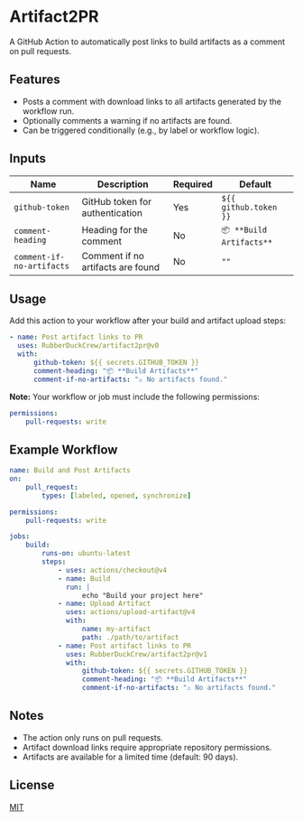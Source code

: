 # Artifact2PR

A GitHub Action to automatically post links to build artifacts as a comment on pull requests.

## Features

-   Posts a comment with download links to all artifacts generated by the workflow run.
-   Optionally comments a warning if no artifacts are found.
-   Can be triggered conditionally (e.g., by label or workflow logic).

## Inputs

| Name                      | Description                       | Required | Default                  |
| ------------------------- | --------------------------------- | -------- | ------------------------ |
| `github-token`            | GitHub token for authentication   | Yes      | `${{ github.token }}`    |
| `comment-heading`         | Heading for the comment           | No       | `📦 **Build Artifacts**` |
| `comment-if-no-artifacts` | Comment if no artifacts are found | No       | `""`                     |

## Usage

Add this action to your workflow after your build and artifact upload steps:

```yaml
- name: Post artifact links to PR
  uses: RubberDuckCrew/artifact2pr@v0
  with:
      github-token: ${{ secrets.GITHUB_TOKEN }}
      comment-heading: "📦 **Build Artifacts**"
      comment-if-no-artifacts: "⚠️ No artifacts found."
```

**Note:** Your workflow or job must include the following permissions:

```yaml
permissions:
    pull-requests: write
```

## Example Workflow

```yaml
name: Build and Post Artifacts
on:
    pull_request:
        types: [labeled, opened, synchronize]

permissions:
    pull-requests: write

jobs:
    build:
        runs-on: ubuntu-latest
        steps:
            - uses: actions/checkout@v4
            - name: Build
              run: |
                  echo "Build your project here"
            - name: Upload Artifact
              uses: actions/upload-artifact@v4
              with:
                  name: my-artifact
                  path: ./path/to/artifact
            - name: Post artifact links to PR
              uses: RubberDuckCrew/artifact2pr@v1
              with:
                  github-token: ${{ secrets.GITHUB_TOKEN }}
                  comment-heading: "📦 **Build Artifacts**"
                  comment-if-no-artifacts: "⚠️ No artifacts found."
```

## Notes

-   The action only runs on pull requests.
-   Artifact download links require appropriate repository permissions.
-   Artifacts are available for a limited time (default: 90 days).

## License

[MIT](LICENSE)

